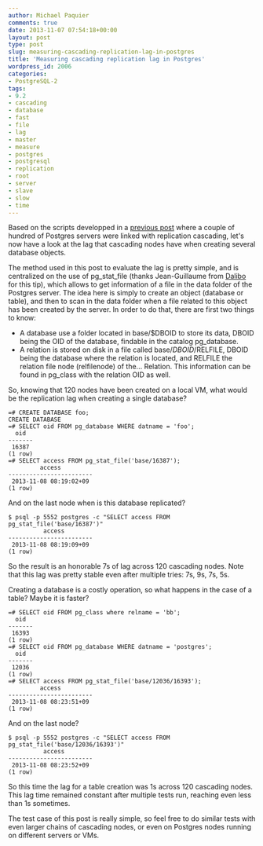 ```yaml
---
author: Michael Paquier
comments: true
date: 2013-11-07 07:54:18+00:00
layout: post
type: post
slug: measuring-cascading-replication-lag-in-postgres
title: 'Measuring cascading replication lag in Postgres'
wordpress_id: 2006
categories:
- PostgreSQL-2
tags:
- 9.2
- cascading
- database
- fast
- file
- lag
- master
- measure
- postgres
- postgresql
- replication
- root
- server
- slave
- slow
- time
---
```

Based on the scripts developped in a [previous post](http://michael.otacoo.com/postgresql-2/cascading-replication-in-chain-with-10-100-200-nodes/) where a couple of hundred of Postgres servers were linked with replication cascading, let's now have a look at the lag that cascading nodes have when creating several database objects.

The method used in this post to evaluate the lag is pretty simple, and is centralized on the use of pg\_stat\_file (thanks Jean-Guillaume from [Dalibo](http://www.dalibo.com/) for this tip), which allows to get information of a file in the data folder of the Postgres server. The idea here is simply to create an object (database or table), and then to scan in the data folder when a file related to this object has been created by the server. In order to do that, there are first two things to know:

  * A database use a folder located in base/$DBOID to store its data, DBOID being the OID of the database, findable in the catalog pg\_database.
  * A relation is stored on disk in a file called base/$DBOID/$RELFILE, DBOID being the database where the relation is located, and RELFILE the relation file node (relfilenode) of the... Relation. This information can be found in pg\_class with the relation OID as well.

So, knowing that 120 nodes have been created on a local VM, what would be the replication lag when creating a single database?

    =# CREATE DATABASE foo;
    CREATE DATABASE
    =# SELECT oid FROM pg_database WHERE datname = 'foo';
      oid
    -------
     16387
    (1 row)
    =# SELECT access FROM pg_stat_file('base/16387');
             access
    ------------------------
     2013-11-08 08:19:02+09
    (1 row)

And on the last node when is this database replicated?

    $ psql -p 5552 postgres -c "SELECT access FROM pg_stat_file('base/16387')"
              access
    ------------------------
     2013-11-08 08:19:09+09
    (1 row)

So the result is an honorable 7s of lag across 120 cascading nodes. Note that this lag was pretty stable even after multiple tries: 7s, 9s, 7s, 5s.

Creating a database is a costly operation, so what happens in the case of a table? Maybe it is faster?

    =# SELECT oid FROM pg_class where relname = 'bb';
      oid
    -------
     16393
    (1 row)
    =# SELECT oid FROM pg_database WHERE datname = 'postgres';
      oid
    -------
     12036
    (1 row)
    =# SELECT access FROM pg_stat_file('base/12036/16393');
             access
    ------------------------
     2013-11-08 08:23:51+09
    (1 row)

And on the last node?

    $ psql -p 5552 postgres -c "SELECT access FROM pg_stat_file('base/12036/16393')"
              access
    ------------------------
     2013-11-08 08:23:52+09
    (1 row)

So this time the lag for a table creation was 1s across 120 cascading nodes. This lag time remained constant after multiple tests run, reaching even less than 1s sometimes.

The test case of this post is really simple, so feel free to do similar tests with even larger chains of cascading nodes, or even on Postgres nodes running on different servers or VMs.
